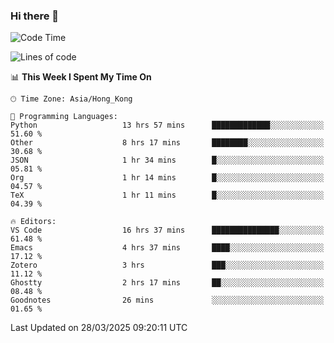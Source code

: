 ### Hi there 👋

<!--
**nicehiro/nicehiro** is a ✨ _special_ ✨ repository because its `README.md` (this file) appears on your GitHub profile.

Here are some ideas to get you started:

- 🔭 I’m currently working on ...
- 🌱 I’m currently learning ...
- 👯 I’m looking to collaborate on ...
- 🤔 I’m looking for help with ...
- 💬 Ask me about ...
- 📫 How to reach me: ...
- 😄 Pronouns: ...
- ⚡ Fun fact: ...
-->

<!--START_SECTION:waka-->
![Code Time](http://img.shields.io/badge/Code%20Time-418%20hrs%2047%20mins-blue)

![Lines of code](https://img.shields.io/badge/From%20Hello%20World%20I%27ve%20Written-1.6%20million%20lines%20of%20code-blue)

📊 **This Week I Spent My Time On** 

```text
🕑︎ Time Zone: Asia/Hong_Kong

💬 Programming Languages: 
Python                   13 hrs 57 mins      █████████████░░░░░░░░░░░░   51.60 % 
Other                    8 hrs 17 mins       ████████░░░░░░░░░░░░░░░░░   30.68 % 
JSON                     1 hr 34 mins        █░░░░░░░░░░░░░░░░░░░░░░░░   05.81 % 
Org                      1 hr 14 mins        █░░░░░░░░░░░░░░░░░░░░░░░░   04.57 % 
TeX                      1 hr 11 mins        █░░░░░░░░░░░░░░░░░░░░░░░░   04.39 % 

🔥 Editors: 
VS Code                  16 hrs 37 mins      ███████████████░░░░░░░░░░   61.48 % 
Emacs                    4 hrs 37 mins       ████░░░░░░░░░░░░░░░░░░░░░   17.12 % 
Zotero                   3 hrs               ███░░░░░░░░░░░░░░░░░░░░░░   11.12 % 
Ghostty                  2 hrs 17 mins       ██░░░░░░░░░░░░░░░░░░░░░░░   08.48 % 
Goodnotes                26 mins             ░░░░░░░░░░░░░░░░░░░░░░░░░   01.65 % 
```


 Last Updated on 28/03/2025 09:20:11 UTC
<!--END_SECTION:waka-->
